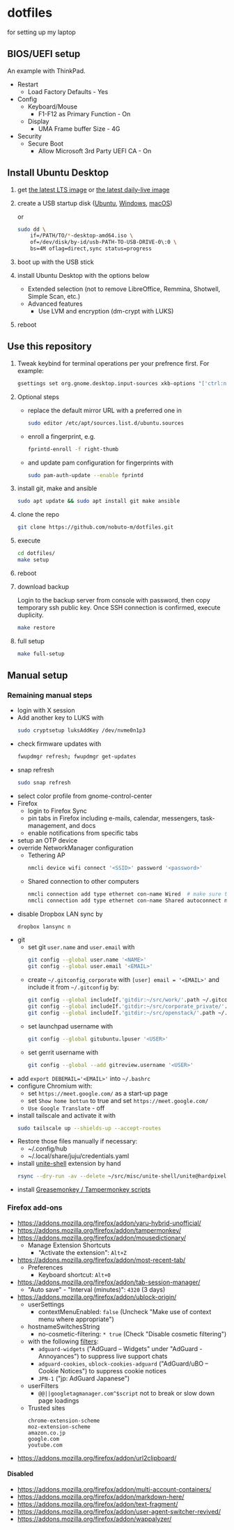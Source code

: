 dotfiles
========

for setting up my laptop

## BIOS/UEFI setup

An example with ThinkPad.

* Restart
  - Load Factory Defaults - Yes
* Config
  - Keyboard/Mouse
    - F1-F12 as Primary Function - On
  - Display
    - UMA Frame buffer Size - 4G
* Security
  - Secure Boot
    - Allow Microsoft 3rd Party UEFI CA - On

## Install Ubuntu Desktop

1. get [the latest LTS image](https://www.ubuntu.com/download/desktop)
   or [the latest daily-live image](http://cdimage.ubuntu.com/daily-live/current/)

1. create a USB startup disk
   ([Ubuntu](https://ubuntu.com/tutorials/create-a-usb-stick-on-ubuntu),
   [Windows](https://ubuntu.com/tutorials/create-a-usb-stick-on-windows),
   [macOS](https://ubuntu.com/tutorials/create-a-usb-stick-on-macos))

   or

   ```bash
   sudo dd \
       if=/PATH/TO/*-desktop-amd64.iso \
       of=/dev/disk/by-id/usb-PATH-TO-USB-DRIVE-0\:0 \
       bs=4M oflag=direct,sync status=progress
   ```

1. boot up with the USB stick

1. install Ubuntu Desktop with the options below
   * Extended selection (not to remove LibreOffice, Remmina, Shotwell, Simple Scan, etc.)
   * Advanced features
     - Use LVM and encryption (dm-crypt with LUKS)

1. reboot


## Use this repository

1. Tweak keybind for terminal operations per your prefrence first. For example:

   ```bash
   gsettings set org.gnome.desktop.input-sources xkb-options "['ctrl:nocaps']"
   ```

1. Optional steps
   - replace the default mirror URL with a preferred one in
     ```bash
     sudo editor /etc/apt/sources.list.d/ubuntu.sources
     ```
   - enroll a fingerprint, e.g.
     ```bash
     fprintd-enroll -f right-thumb
     ```
   - and update pam configuration for fingerprints with
     ```bash
     sudo pam-auth-update --enable fprintd
     ```

1. install git, make and ansible

    ```bash
    sudo apt update && sudo apt install git make ansible
    ```

1. clone the repo

    ```bash
    git clone https://github.com/nobuto-m/dotfiles.git
    ```

1. execute

    ```bash
    cd dotfiles/
    make setup
    ```

1. reboot

1. download backup

   Login to the backup server from console with password, then copy
   temporary ssh public key. Once SSH connection is confirmed, execute
   duplicity.

    ```bash
    make restore
    ```

1. full setup

    ```bash
    make full-setup
    ```

## Manual setup

### Remaining manual steps

* login with X session
* Add another key to LUKS with
  ```bash
  sudo cryptsetup luksAddKey /dev/nvme0n1p3
  ```
* check firmware updates with
  ```bash
  fwupdmgr refresh; fwupdmgr get-updates
  ```
* snap refresh
  ```bash
  sudo snap refresh
  ```
* select color profile from gnome-control-center
* Firefox
  - login to Firefox Sync
  - pin tabs in Firefox including e-mails, calendar, messengers, task-management,
    and docs
  - enable notifications from specific tabs
* setup an OTP device
* override NetworkManager configuration
  - Tethering AP
    ```bash
    nmcli device wifi connect '<SSID>' password '<password>'
    ```
  - Shared connection to other computers
    ```bash
    nmcli connection add type ethernet con-name Wired  # make sure the default wired connection exists
    nmcli connection add type ethernet con-name Shared autoconnect no ipv4.method shared ipv6.method disabled
    ```
* disable Dropbox LAN sync by
  ```bash
  dropbox lansync n
  ```
* git
  - set git `user.name` and `user.email` with
    ```bash
    git config --global user.name '<NAME>'
    git config --global user.email '<EMAIL>'
    ```
  - create `~/.gitconfig_corporate` with `[user] email = '<EMAIL>'` and include it from `~/.gitconfig` by:
    ```bash
    git config --global includeIf.'gitdir:~/src/work/'.path ~/.gitconfig_corporate
    git config --global includeIf.'gitdir:~/src/corporate_private/'.path ~/.gitconfig_corporate
    git config --global includeIf.'gitdir:~/src/openstack/'.path ~/.gitconfig_corporate
    ```
  - set launchpad username with
    ```bash
    git config --global gitubuntu.lpuser '<USER>'
    ```
  - set gerrit username with
    ```bash
    git config --global --add gitreview.username '<USER>'
    ```
* add `export DEBEMAIL='<EMAIL>'` into `~/.bashrc`
* configure Chromium with:
  - set `https://meet.google.com/` as a start-up page
  - set `Show home bottun` to true and set `https://meet.google.com/`
  - `Use Google Translate` - off
* install tailscale and activate it with
  ```bash
  sudo tailscale up --shields-up --accept-routes
  ```
* Restore those files manually if necessary:
  - ~/.config/hub
  - ~/.local/share/juju/credentials.yaml
* install [unite-shell](https://github.com/hardpixel/unite-shell) extension by hand
  ```bash
  rsync --dry-run -av --delete ~/src/misc/unite-shell/unite@hardpixel.eu/ ~/.local/share/gnome-shell/extensions/unite@hardpixel.eu/
  ```
* install [Greasemonkey / Tampermonkey scripts](https://github.com/nobuto-m/greasemonkey-scripts)

### Firefox add-ons

* https://addons.mozilla.org/firefox/addon/yaru-hybrid-unofficial/
* https://addons.mozilla.org/firefox/addon/tampermonkey/
* https://addons.mozilla.org/firefox/addon/mousedictionary/
  - Manage Extension Shortcuts
    + "Activate the extension": `Alt+Z`
* https://addons.mozilla.org/firefox/addon/most-recent-tab/
  - Preferences
    + Keyboard shortcut: `Alt+0`
* https://addons.mozilla.org/firefox/addon/tab-session-manager/
  - "Auto save" - "Interval (minutes)": `4320` (3 days)
* https://addons.mozilla.org/firefox/addon/ublock-origin/
  - userSettings
    + contextMenuEnabled: `false` (Uncheck "Make use of context menu where appropriate")
  - hostnameSwitchesString
    + no-cosmetic-filtering: `* true` (Check "Disable cosmetic filtering")
  - with the following [filters](https://adguard.com/kb/general/ad-filtering/adguard-filters/#adguard-filters):
    + `adguard-widgets` ("AdGuard – Widgets" under "AdGuard - Annoyances") to suppress live support chats
    + `adguard-cookies`, `ublock-cookies-adguard` ("AdGuard/uBO – Cookie Notices") to suppress cookie notices
    + `JPN-1` ("jp: AdGuard Japanese")
  - userFilters
    + `@@||googletagmanager.com^$script` not to break or slow down page loadings
  - Trusted sites
    ```
    chrome-extension-scheme
    moz-extension-scheme
    amazon.co.jp
    google.com
    youtube.com
    ```
* https://addons.mozilla.org/firefox/addon/url2clipboard/


#### Disabled

* https://addons.mozilla.org/firefox/addon/multi-account-containers/
* https://addons.mozilla.org/firefox/addon/markdown-here/
* https://addons.mozilla.org/firefox/addon/text-fragment/
* https://addons.mozilla.org/firefox/addon/user-agent-switcher-revived/
* https://addons.mozilla.org/firefox/addon/wappalyzer/
